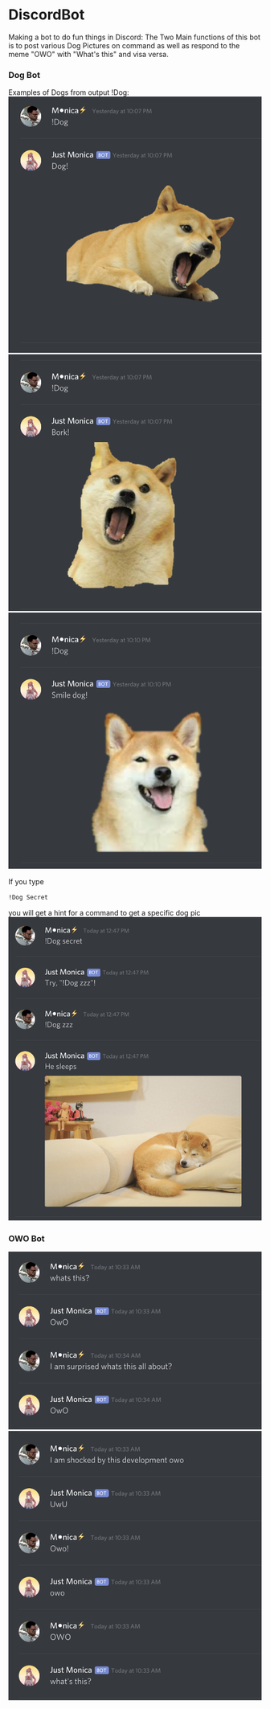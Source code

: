 
# DiscordBot
Making a bot to do fun things in Discord:
The Two Main functions of this bot is to post various Dog Pictures on command as well as respond to the meme "OWO" with "What's this" and visa versa.

### Dog Bot
Examples of Dogs from output !Dog:
![DogDemo 1](/images/DogDemo1.png)
![DogDemo 2](/images/DogDemo2.png)
![Dog Demo 3](/images/DogDemo3.png)


If you type 
```sh
!Dog Secret
``` 
you will get a hint for a command to get a specific dog pic
![Dog Demo 4](/images/DogDemo4.png)

### OWO Bot

![OWO Demo 1](/images/OwODemo1.png)
![OWO Demo 2](/images/OwODemo2.png)
